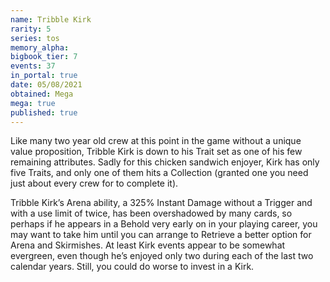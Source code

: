 ```yaml
---
name: Tribble Kirk
rarity: 5
series: tos
memory_alpha:
bigbook_tier: 7
events: 37
in_portal: true
date: 05/08/2021
obtained: Mega
mega: true
published: true
---
```


Like many two year old crew at this point in the game without a unique value proposition, Tribble Kirk is down to his Trait set as one of his few remaining attributes. Sadly for this chicken sandwich enjoyer, Kirk has only five Traits, and only one of them hits a Collection (granted one you need just about every crew for to complete it).  

Tribble Kirk’s Arena ability, a 325% Instant Damage without a Trigger and with a use limit of twice, has been overshadowed by many cards, so perhaps if he appears in a Behold very early on in your playing career, you may want to take him until you can arrange to Retrieve a better option for Arena and Skirmishes.  At least Kirk events appear to be somewhat evergreen, even though he’s enjoyed only two during each of the last two calendar years. Still, you could do worse to invest in a Kirk.
